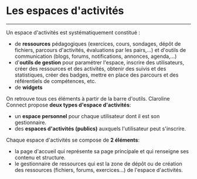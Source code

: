 # Les espaces d'activités
---

Un espace d'activités est systématiquement constitué :

* de **ressources** pédagogiques (exercices, cours, sondages, dépôt de fichiers, parcours d'activités, évaluations par les pairs,...) et d'outils de communication (blogs, forums, notifications, annonces, agenda,...)
* d'**outils de gestion** pour paramétrer l'espace, inscrire des utilisateurs, créer des ressources et des activités, obtenir des suivis et des statistiques, créer des badges, mettre en place des parcours et des référentiels de compétences, etc.
* de **widgets**

On retrouve tous ces éléments à partir de la barre d'outils.
Claroline Connect propose **deux types d'espace d'activités**:

* un **espace personnel** pour chaque utilisateur dont il est son gestionnaire.
* des **espaces d'activités (publics)** auxquels l'utilisateur peut s'inscrire.

Chaque espace d'activités se compose de **2 éléments**:

* la page d'accueil qui représente sa page principale et qui renseigne ses contenu et structure.
* le gestionnaire de ressources qui est la zone de dépôt ou de création des ressources (fichiers, forums, exercices...) de l'espace d'activités.

